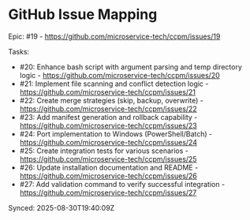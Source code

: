 # GitHub Issue Mapping

Epic: #19 - https://github.com/microservice-tech/ccpm/issues/19

Tasks:
- #20: Enhance bash script with argument parsing and temp directory logic - https://github.com/microservice-tech/ccpm/issues/20
- #21: Implement file scanning and conflict detection logic - https://github.com/microservice-tech/ccpm/issues/21
- #22: Create merge strategies (skip, backup, overwrite) - https://github.com/microservice-tech/ccpm/issues/22
- #23: Add manifest generation and rollback capability - https://github.com/microservice-tech/ccpm/issues/23
- #24: Port implementation to Windows (PowerShell/Batch) - https://github.com/microservice-tech/ccpm/issues/24
- #25: Create integration tests for various scenarios - https://github.com/microservice-tech/ccpm/issues/25
- #26: Update installation documentation and README - https://github.com/microservice-tech/ccpm/issues/26
- #27: Add validation command to verify successful integration - https://github.com/microservice-tech/ccpm/issues/27

Synced: 2025-08-30T19:40:09Z
